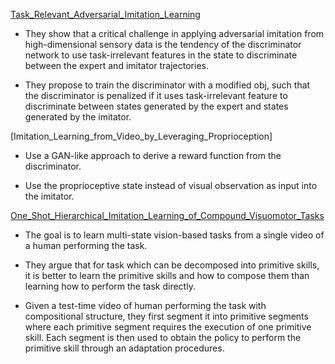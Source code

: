 [Task_Relevant_Adversarial_Imitation_Learning](Task_Relevant_Adversarial_Imitation_Learning.pdf)

- They show that a critical challenge in applying adversarial imitation from high-dimensional sensory data is the tendency of the discriminator network to use task-irrelevant features in the state to discriminate between the expert and imitator trajectories.

- They propose to train the discriminator with a modified obj, such that the discriminator is penalized if it uses task-irrelevant feature to discriminate between states generated by the expert and states generated by the imitator.

[Imitation_Learning_from_Video_by_Leveraging_Proprioception]

- Use a GAN-like approach to derive a reward function from the discriminator.

- Use the proprioceptive state instead of visual observation as input into the imitator.

[One_Shot_Hierarchical_Imitation_Learning_of_Compound_Visuomotor_Tasks](One_Shot_Hierarchical_Imitation_Learning_of_Compound_Visuomotor_Tasks.pdf)

- The goal is to learn multi-state vision-based tasks from a single video of a human performing the task.

- They argue that for task which can be decomposed into primitive skills, it is better to learn the primitive skills and how to compose them than learning how to perform the task directly.

- Given a test-time video of human performing the task with compositional structure, they first segment it into primitive segments where each primitive segment requires the execution of one primitive skill. Each segment is then used to obtain the policy to perform the primitive skill through an adaptation procedures.



